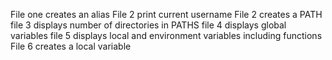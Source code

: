 File one creates an alias
File 2 print current username
File 2 creates a PATH
file 3 displays number of directories in PATHS
file 4 displays global variables
file 5 displays local and environment variables including functions
File 6 creates a local variable
